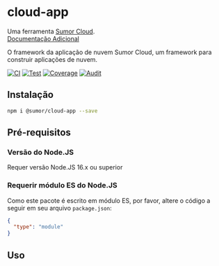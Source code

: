 # cloud-app

Uma ferramenta [Sumor Cloud](https://sumor.cloud).  
[Documentação Adicional](https://sumor.cloud/cloud-app)

O framework da aplicação de nuvem Sumor Cloud, um framework para construir aplicações de nuvem.

[![CI](https://github.com/sumor-cloud/cloud-app/actions/workflows/ci.yml/badge.svg)](https://github.com/sumor-cloud/cloud-app/actions/workflows/ci.yml)
[![Test](https://github.com/sumor-cloud/cloud-app/actions/workflows/ut.yml/badge.svg)](https://github.com/sumor-cloud/cloud-app/actions/workflows/ut.yml)
[![Coverage](https://github.com/sumor-cloud/cloud-app/actions/workflows/coverage.yml/badge.svg)](https://github.com/sumor-cloud/cloud-app/actions/workflows/coverage.yml)
[![Audit](https://github.com/sumor-cloud/cloud-app/actions/workflows/audit.yml/badge.svg)](https://github.com/sumor-cloud/cloud-app/actions/workflows/audit.yml)

## Instalação

```bash
npm i @sumor/cloud-app --save
```

## Pré-requisitos

### Versão do Node.JS

Requer versão Node.JS 16.x ou superior

### Requerir módulo ES do Node.JS

Como este pacote é escrito em módulo ES,
por favor, altere o código a seguir em seu arquivo `package.json`:

```json
{
  "type": "module"
}
```

## Uso

